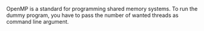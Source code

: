 OpenMP is a standard for programming shared memory systems. To run the dummy program, you have to pass the number of wanted threads as command line argument. 
